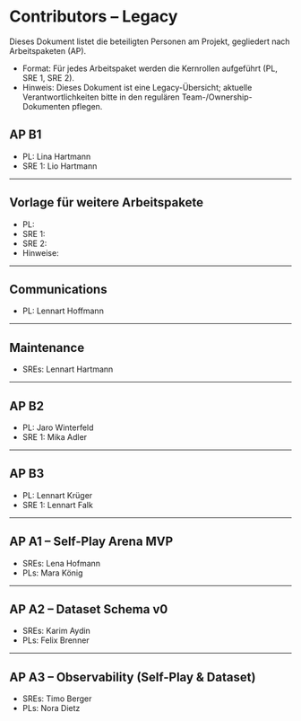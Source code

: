 # Contributors – Legacy

Dieses Dokument listet die beteiligten Personen am Projekt, gegliedert nach Arbeitspaketen (AP).

- Format: Für jedes Arbeitspaket werden die Kernrollen aufgeführt (PL, SRE 1, SRE 2).
- Hinweis: Dieses Dokument ist eine Legacy-Übersicht; aktuelle Verantwortlichkeiten bitte in den regulären Team-/Ownership-Dokumenten pflegen.

## AP B1
- PL: Lina Hartmann
- SRE 1: Lio Hartmann

---

## Vorlage für weitere Arbeitspakete
- PL: 
- SRE 1: 
- SRE 2: 
- Hinweise: 

---

## Communications
- PL: Lennart Hoffmann

---

## Maintenance
- SREs: Lennart Hartmann

---

## AP B2
- PL: Jaro Winterfeld
- SRE 1: Mika Adler

---

## AP B3
- PL: Lennart Krüger
- SRE 1: Lennart Falk

---

## AP A1 – Self-Play Arena MVP
- SREs: Lena Hofmann
- PLs: Mara König

---

## AP A2 – Dataset Schema v0
- SREs: Karim Aydin
- PLs: Felix Brenner

---

## AP A3 – Observability (Self-Play & Dataset)
- SREs: Timo Berger
- PLs: Nora Dietz
